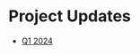 # Project Updates

- [Q1 2024](https://docs.google.com/presentation/d/1b1OXWCw0kqRStshce3h__YT6QaeQ59Ft2hi0pomH0SE/edit?usp=sharing)